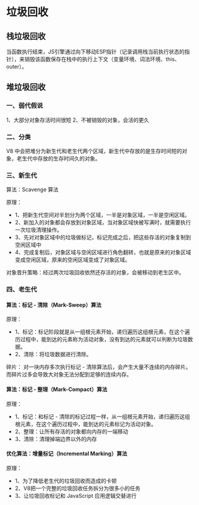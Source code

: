 # 垃圾回收

## 栈垃圾回收
当函数执行结束，JS引擎通过向下移动ESP指针（记录调用栈当前执行状态的指针），来销毁该函数保存在栈中的执行上下文（变量环境、词法环境、this、outer）。

## 堆垃圾回收
### 一、弱代假说
1、大部分对象存活时间很短
2、不被销毁的对象，会活的更久

### 二、分类
V8 中会把堆分为新生代和老生代两个区域，新生代中存放的是生存时间短的对象，老生代中存放的生存时间久的对象。

### 三、新生代
算法：Scavenge 算法

原理：
- 1、把新生代空间对半划分为两个区域，一半是对象区域，一半是空闲区域。
- 2、新加入的对象都会存放到对象区域，当对象区域快被写满时，就需要执行一次垃圾清理操作。
- 3、先对对象区域中的垃圾做标记，标记完成之后，把这些存活的对象复制到空闲区域中
- 4、完成复制后，对象区域与空闲区域进行角色翻转，也就是原来的对象区域变成空闲区域，原来的空闲区域变成了对象区域。

对象晋升策略：经过两次垃圾回收依然还存活的对象，会被移动到老生区中。

### 四、老生代
#### 算法：标记 - 清除（Mark-Sweep）算法

原理：
- 1、标记：标记阶段就是从一组根元素开始，递归遍历这组根元素，在这个遍历过程中，能到达的元素称为活动对象，没有到达的元素就可以判断为垃圾数据。
- 2、清除：将垃圾数据进行清除。

碎片：
对一块内存多次执行标记 - 清除算法后，会产生大量不连续的内存碎片。而碎片过多会导致大对象无法分配到足够的连续内存。

#### 算法：标记 - 整理（Mark-Compact）算法

原理：
- 1、标记：和标记 - 清除的标记过程一样，从一组根元素开始，递归遍历这组根元素，在这个遍历过程中，能到达的元素标记为活动对象。
- 2、整理：让所有存活的对象都向内存的一端移动
- 3、清除：清理掉端边界以外的内存

#### 优化算法：增量标记（Incremental Marking）算法

原理：
- 1、为了降低老生代的垃圾回收而造成的卡顿
- 2、V8把一个完整的垃圾回收任务拆分为很多小的任务
- 3、让垃圾回收标记和 JavaScript 应用逻辑交替进行